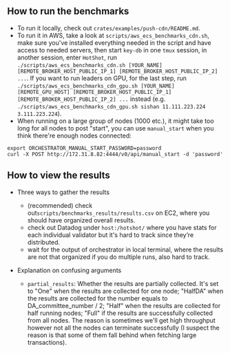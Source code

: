 ## How to run the benchmarks

- To run it locally, check out `crates/examples/push-cdn/README.md`.
- To run it in AWS, take a look at `scripts/aws_ecs_benchmarks_cdn.sh`, make sure you've installed everything needed in the script and have access to needed servers, then start `key-db` in one `tmux` session, in another session, enter `HotShot`, run `./scripts/aws_ecs_benchmarks_cdn.sh [YOUR_NAME] [REMOTE_BROKER_HOST_PUBLIC_IP_1] [REMOTE_BROKER_HOST_PUBLIC_IP_2] ...`. If you want to run leaders on GPU, for the last step, run `./scripts/aws_ecs_benchmarks_cdn_gpu.sh [YOUR_NAME] [REMOTE_GPU_HOST] [REMOTE_BROKER_HOST_PUBLIC_IP_1] [REMOTE_BROKER_HOST_PUBLIC_IP_2] ...` instead (e.g. `./scripts/aws_ecs_benchmarks_cdn_gpu.sh sishan 11.111.223.224 3.111.223.224`).
- When running on a large group of nodes (1000 etc.), it might take too long for all nodes to post "start", you can use `manual_start` when you think there're enough nodes connected:
```
export ORCHESTRATOR_MANUAL_START_PASSWORD=password
curl -X POST http://172.31.8.82:4444/v0/api/manual_start -d 'password'
```

## How to view the results

- Three ways to gather the results
    - (recommended) check out`scripts/benchmarks_results/results.csv` on EC2, where you should have organized overall results.
    - check out Datadog under `host:/hotshot/` where you have stats for each individual validator but it's hard to track since they’re distributed.
    - wait for the output of orchestrator in local terminal, where the results are not that organized if you do multiple runs, also hard to track.

- Explanation on confusing arguments
    - `partial_results`: Whether the results are partially collected. It's set to "One" when the results are collected for one node; "HalfDA" when the results are collected for the number equals to DA_committee_number / 2; "Half" when the results are collected for half running nodes; "Full" if the results are successfully collected from all nodes. The reason is sometimes we'll get high throughput however not all the nodes can terminate successfully (I suspect the reason is that some of them fall behind when fetching large transactions).